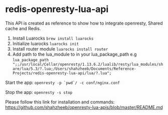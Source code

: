 # redis-openresty-lua-api
This API is created as reference to show how to integrate openresty, Shared cache and Redis.

1. Install Luarocks ```brew install luarocks```
2. Initialize luarocks ```luarocks init```
3. Install router module ```luarocks install router```
4. Add path to the lua_module to in your lua_package_path e.g ```lua_package_path ";;/usr/local/Cellar/openresty/1.13.6.2/lualib/resty/lua_modules/share/lua/5.3/?.lua;/Users/shahzheeb/Documents/Reference-Projects/redis-openresty-lua-api/lua/?.lua";```

Start the app: ```openresty -p `pwd`/ -c conf/nginx.conf```

Stop the app: ```openresty -s stop```

Please follow this link for installation and commands: https://github.com/shahzheeb/openresty-lua-apis/blob/master/README.md

